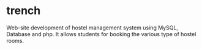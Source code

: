 # trench
Web-site development of hostel management system using MySQL, Database and php. It allows students for booking the various type of hostel rooms.

